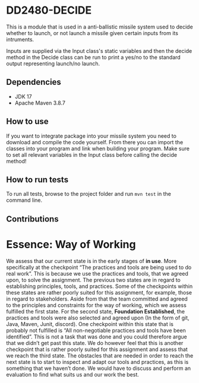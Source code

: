 # DD2480-DECIDE

This is a module that is used in a anti-ballistic missile system used to decide whether to launch, or not launch a missile given certain inputs from its intruments.

Inputs are supplied via the Input class's static variables and then the decide method in the Decide class can be run to print a yes/no to the standard output representing launch/no launch.

## Dependencies
* JDK 17
* Apache Maven 3.8.7

## How to use
If you want to integrate package into your missile system you need to download and compile the code yourself. From there you can import the classes into your program and link when building your program. Make sure to set all relevant variables in the Input class before calling the decide method!

## How to run tests
To run all tests, browse to the project folder and run
```mvn test```
in the command line.

## Contributions

# Essence: Way of Working
We assess that our current state is in the early stages of **in use**. More specifically at the checkpoint “The practices and tools are being used to do real work”. This is because we use the practices and tools, that we agreed upon, to solve the assignment. The previous two states are in regard to establishing principles, tools, and practices. Some of the checkpoints within these states are rather poorly suited for this assignment, for example, those in regard to stakeholders. Aside from that the team committed and agreed to the principles and constraints for the way of working, which we assess fulfilled the first state. For the second state, **Foundation Established**, the practices and tools were also selected and agreed upon (In the form of git, Java, Maven, Junit, discord). One checkpoint within this state that is probably not fulfilled is “All non-negotiable practices and tools have been identified”. This is not a task that was done and you could therefore argue that we didn’t get past this state. We do however feel that this is another checkpoint that is rather poorly suited for this assignment and assess that we reach the third state. The obstacles that are needed in order to reach the next state is to start to inspect and adapt our tools and practices, as this is something that we haven’t done. We would have to discuss and perform an evaluation to find what suits us and our work the best.

